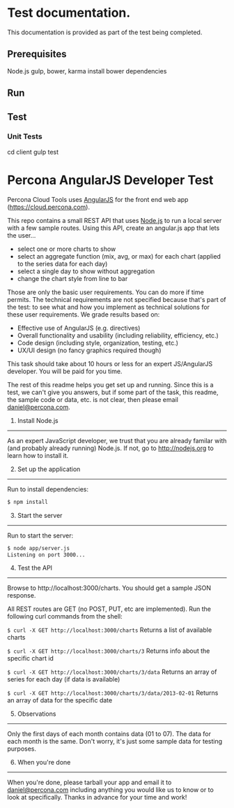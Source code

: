# Test documentation.

This documentation is provided as part of the test being completed.


## Prerequisites

Node.js
gulp, bower, karma
install bower dependencies


## Run


## Test

### Unit Tests

cd client
gulp test




Percona AngularJS Developer Test
================================

Percona Cloud Tools uses [AngularJS](http://angularjs.org/) for the front end web app (https://cloud.percona.com).

This repo contains a small REST API that uses [Node.js](http://nodejs.org/) to run a local server
with a few sample routes.  Using this API, create an angular.js app that lets the user...

* select one or more charts to show
* select an aggregate function (mix, avg, or max) for each chart (applied to the series data for each day)
* select a single day to show without aggregation
* change the chart style from line to bar

Those are only the basic user requirements.  You can do more if time permits.  The technical requirements
are not specified because that's part of the test: to see what and how you implement as technical solutions
for these user requirements.  We grade results based on:

* Effective use of AngularJS (e.g. directives)
* Overall functionality and usability (including reliability, efficiency, etc.)
* Code design (including style, organization, testing, etc.)
* UX/UI design (no fancy graphics required though)

This task should take about 10 hours or less for an expert JS/AngularJS developer.  You will be paid for you time.

The rest of this readme helps you get set up and running.  Since this is a test, we can't give you answers,
but if some part of the task, this readme, the sample code or data, etc. is not clear, then please email daniel@percona.com.

1. Install Node.js
------------------

As an expert JavaScript developer, we trust that you are already familar with (and probably already running) Node.js.  If not, go to http://nodejs.org to learn how to install it.

2. Set up the application
-------------------------

Run to install dependencies:

```sh
$ npm install
```

3. Start the server
-------------------

Run to start the server:

```sh
$ node app/server.js
Listening on port 3000...
```

4. Test the API
---------------

Browse to http://localhost:3000/charts.  You should get a sample JSON response.

All REST routes are GET (no POST, PUT, etc are implemented). Run the following curl commands from the shell:

`$ curl -X GET http://localhost:3000/charts`
Returns a list of available charts

`$ curl -X GET http://localhost:3000/charts/3`
Returns info about the specific chart id

`$ curl -X GET http://localhost:3000/charts/3/data`
Returns an array of series for each day (if data is available)

`$ curl -X GET http://localhost:3000/charts/3/data/2013-02-01`
Returns an array of data for the specific date

5. Observations
---------------

Only the first days of each month contains data (01 to 07). The data for each month is the same. Don't worry, it's just some sample data for testing purposes.

6. When you're done
-------------------

When you're done, please tarball your app and email it to daniel@percona.com including anything you
would like us to know or to look at specifically.  Thanks in advance for your time and work!
